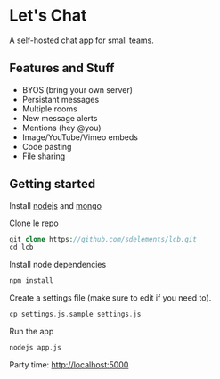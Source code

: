 # **Let's Chat**

A self-hosted chat app for small teams.

## Features and Stuff

* BYOS (bring your own server)
* Persistant messages
* Multiple rooms
* New message alerts
* Mentions (hey @you)
* Image/YouTube/Vimeo embeds
* Code pasting
* File sharing

## Getting started

Install [nodejs](https://github.com/joyent/node/wiki/Installation) and [mongo](http://www.mongodb.org/display/DOCS/Quickstart)

Clone le repo

```php
git clone https://github.com/sdelements/lcb.git
cd lcb
```

Install node dependencies

```php
npm install
```

Create a settings file (make sure to edit if you need to). 

```php
cp settings.js.sample settings.js
```

Run the app

```php
nodejs app.js
```

Party time: [http://localhost:5000](http://localhost:5000)